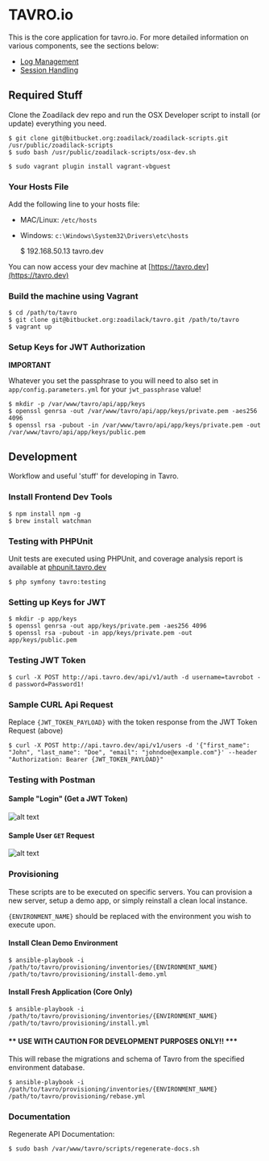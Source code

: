 # TAVRO.io

This is the core application for tavro.io. For more detailed information on various components, see the sections below:

* [Log Management](https://logentries.com/app/63de346d#/log/bac80635/?last=Last%2020%20Mins&log_q=)
* [Session Handling]()

## Required Stuff

Clone the Zoadilack dev repo and run the OSX Developer script to install (or update) everything you need.

    $ git clone git@bitbucket.org:zoadilack/zoadilack-scripts.git /usr/public/zoadilack-scripts
    $ sudo bash /usr/public/zoadilack-scripts/osx-dev.sh
    
    $ sudo vagrant plugin install vagrant-vbguest

### Your Hosts File

Add the following line to your hosts file:

* MAC/Linux: `/etc/hosts`
* Windows: `c:\Windows\System32\Drivers\etc\hosts`

    $ 192.168.50.13      tavro.dev

You can now access your dev machine at [https://tavro.dev](https://tavro.dev)

### Build the machine using Vagrant

    $ cd /path/to/tavro
    $ git clone git@bitbucket.org:zoadilack/tavro.git /path/to/tavro
    $ vagrant up

### Setup Keys for JWT Authorization

**IMPORTANT** 

Whatever you set the passphrase to you will need to also set in `app/config.parameters.yml` for your `jwt_passphrase` value!

    $ mkdir -p /var/www/tavro/api/app/keys
    $ openssl genrsa -out /var/www/tavro/api/app/keys/private.pem -aes256 4096
    $ openssl rsa -pubout -in /var/www/tavro/api/app/keys/private.pem -out /var/www/tavro/api/app/keys/public.pem

## Development

Workflow and useful 'stuff' for developing in Tavro.

### Install Frontend Dev Tools

    $ npm install npm -g
    $ brew install watchman

### Testing with PHPUnit

Unit tests are executed using PHPUnit, and coverage analysis report is available at [phpunit.tavro.dev](http://phpunit.tavro.dev)

    $ php symfony tavro:testing
    
### Setting up Keys for JWT

    $ mkdir -p app/keys
    $ openssl genrsa -out app/keys/private.pem -aes256 4096
    $ openssl rsa -pubout -in app/keys/private.pem -out app/keys/public.pem
    
### Testing JWT Token

    $ curl -X POST http://api.tavro.dev/api/v1/auth -d username=tavrobot -d password=Password1!

### Sample CURL Api Request

Replace `{JWT_TOKEN_PAYLOAD}` with the token response from the JWT Token Request (above)

    $ curl -X POST http://api.tavro.dev/api/v1/users -d '{"first_name": "John", "last_name": "Doe", "email": "johndoe@example.com"}' --header "Authorization: Bearer {JWT_TOKEN_PAYLOAD}"

### Testing with Postman

#### Sample "Login" (Get a JWT Token)
![alt text](http://i.imgur.com/LJ5PfHz.png "Postman Auth Request")

#### Sample User `GET` Request
![alt text](http://i.imgur.com/UGzBx0V.png "Postman User Request")

### Provisioning

These scripts are to be executed on specific servers. You can provision a new server, setup a demo app, or simply reinstall a clean local instance.

`{ENVIRONMENT_NAME}` should be replaced with the environment you wish to execute upon.

#### Install Clean Demo Environment

    $ ansible-playbook -i /path/to/tavro/provisioning/inventories/{ENVIRONMENT_NAME} /path/to/tavro/provisioning/install-demo.yml

#### Install Fresh Application (Core Only)

    $ ansible-playbook -i /path/to/tavro/provisioning/inventories/{ENVIRONMENT_NAME} /path/to/tavro/provisioning/install.yml

#### ** USE WITH CAUTION FOR DEVELOPMENT PURPOSES ONLY!! ***

This will rebase the migrations and schema of Tavro from the specified environment database.

    $ ansible-playbook -i /path/to/tavro/provisioning/inventories/{ENVIRONMENT_NAME} /path/to/tavro/provisioning/rebase.yml
    
### Documentation

Regenerate API Documentation:

    $ sudo bash /var/www/tavro/scripts/regenerate-docs.sh
